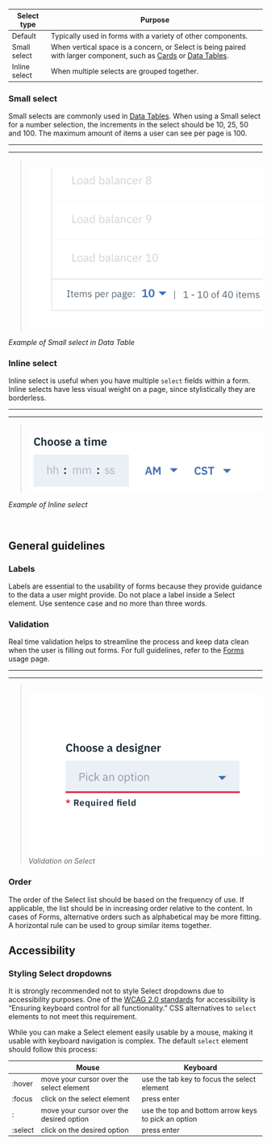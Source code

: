 | Select type      | Purpose                                                                                                                                                                                                                                                          |
|------------------|------------------------------------------------------------------------------------------------------------------------------------------------------------------------------------------------------------------------------------------------------------------|
| Default          | Typically used in forms with a variety of other components.                                                                                                                                                                                                                    |
| Small select        | When vertical space is a concern, or Select is being paired with larger component, such as [Cards](/components/cards) or [Data Tables](/components/data-table).                                                                                                                                                                                                                               |
| Inline select | When multiple selects are grouped together.                                                                                                                          |

### Small select
Small selects are commonly used in [Data Tables](/components/data-table). When using a Small select for a number selection, the increments in the select should be 10, 25, 50 and 100. The maximum amount of items a user can see per page is 100.

---
***
> 
![example of Small select in Data Table](images/select-usage-3.png)

_Example of Small select in Data Table_

### Inline select
Inline select is useful when you have multiple `select` fields within a form. Inline selects have less visual weight on a page, since stylistically they are borderless.

---
***
> 
![example of inline select](images/select-usage-4.png)

_Example of Inline select_

<br>

## General guidelines

### Labels

Labels are essential to the usability of forms because they provide guidance to the data a user might provide. Do not place a label inside a Select element. Use sentence case and no more than three words.

### Validation

Real time validation helps to streamline the process and keep data clean when the user is filling out forms. For full guidelines, refer to the [Forms](/components/form) usage page.

---
***
> 
![validation on select element](images/select-usage-1.png)
_Validation on Select_

### Order

The order of the Select list should be based on the frequency of use. If applicable, the list should be in increasing order relative to the content. In cases of Forms, alternative orders such as alphabetical may be more fitting. A horizontal rule can be used to group similar items together.



## Accessibility

### Styling Select dropdowns

It is strongly recommended not to style Select dropdowns due to accessibility purposes.
One of the <a href="https://www.w3.org/TR/WCAG20-TECHS/G202.html" target=blank>WCAG 2.0 standards</a> for accessibility is “Ensuring keyboard control for all functionality.” CSS alternatives to `select` elements to not meet this requirement.

While you can make a Select element easily usable by a mouse, making it usable with keyboard navigation is complex. The default `select` element should follow this process:

|         | Mouse                                    | Keyboard                                            |
|---------|------------------------------------------|-----------------------------------------------------|
| :hover  | move your cursor over the select element | use the tab key to focus the select element         |
| :focus  | click on the select element              | press enter                                         |
| :       | move your cursor over the desired option | use the top and bottom arrow keys to pick an option |
| :select | click on the desired option              | press enter                                         |
